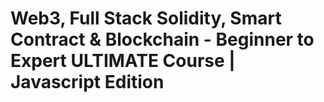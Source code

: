 # Web3, Full Stack Solidity, Smart Contract & Blockchain - Beginner to Expert ULTIMATE Course | Javascript Edition
